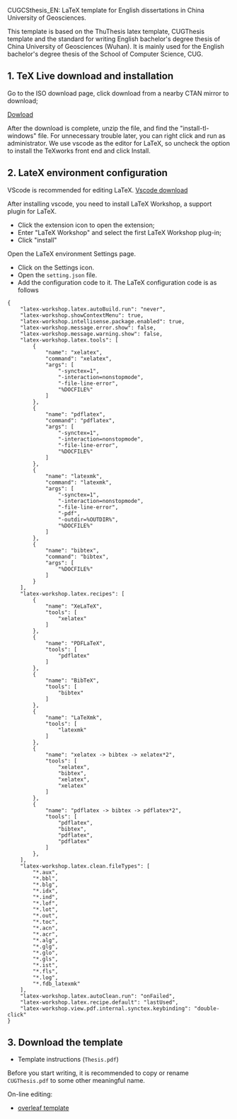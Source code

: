 
CUGCSthesis_EN: LaTeX template for English dissertations in China University of Geosciences.

This template is based on the ThuThesis latex template, CUGThesis template and the standard for writing English bachelor's degree thesis of China University of Geosciences (Wuhan). It is mainly used for the English bachelor's degree thesis of the School of Computer Science, CUG.


## 1. TeX Live download and installation


Go to the ISO download page, click download from a nearby CTAN mirror to download;

[Dowload](https://tug.org/texlive/acquire-iso.html)

After the download is complete, unzip the file, and find the "install-tl-windows" file. For unnecessary trouble later, you can right click and run as administrator. We use vscode as the editor for LaTeX, so uncheck the option to install the TeXworks front end and click Install.



## 2. LateX environment configuration

VScode is recommended for editing LaTeX. [Vscode download](https://code.visualstudio.com/)


After installing vscode, you need to install LaTeX Workshop, a support plugin for LaTeX.

- Click the extension icon to open the extension;
- Enter "LaTeX Workshop" and select the first LaTeX Workshop plug-in;
- Click "install"

Open the LaTeX environment Settings page.

- Click on the Settings icon.
- Open the `setting.json` file.
- Add the configuration code to it. The LaTeX configuration code is as follows


```
{
    "latex-workshop.latex.autoBuild.run": "never",
    "latex-workshop.showContextMenu": true,
    "latex-workshop.intellisense.package.enabled": true,
    "latex-workshop.message.error.show": false,
    "latex-workshop.message.warning.show": false,
    "latex-workshop.latex.tools": [
        {
            "name": "xelatex",
            "command": "xelatex",
            "args": [
                "-synctex=1",
                "-interaction=nonstopmode",
                "-file-line-error",
                "%DOCFILE%"
            ]
        },
        {
            "name": "pdflatex",
            "command": "pdflatex",
            "args": [
                "-synctex=1",
                "-interaction=nonstopmode",
                "-file-line-error",
                "%DOCFILE%"
            ]
        },
        {
            "name": "latexmk",
            "command": "latexmk",
            "args": [
                "-synctex=1",
                "-interaction=nonstopmode",
                "-file-line-error",
                "-pdf",
                "-outdir=%OUTDIR%",
                "%DOCFILE%"
            ]
        },
        {
            "name": "bibtex",
            "command": "bibtex",
            "args": [
                "%DOCFILE%"
            ]
        }
    ],
    "latex-workshop.latex.recipes": [
        {
            "name": "XeLaTeX",
            "tools": [
                "xelatex"
            ]
        },
        {
            "name": "PDFLaTeX",
            "tools": [
                "pdflatex"
            ]
        },
        {
            "name": "BibTeX",
            "tools": [
                "bibtex"
            ]
        },
        {
            "name": "LaTeXmk",
            "tools": [
                "latexmk"
            ]
        },
        {
            "name": "xelatex -> bibtex -> xelatex*2",
            "tools": [
                "xelatex",
                "bibtex",
                "xelatex",
                "xelatex"
            ]
        },
        {
            "name": "pdflatex -> bibtex -> pdflatex*2",
            "tools": [
                "pdflatex",
                "bibtex",
                "pdflatex",
                "pdflatex"
            ]
        },
    ],
    "latex-workshop.latex.clean.fileTypes": [
        "*.aux",
        "*.bbl",
        "*.blg",
        "*.idx",
        "*.ind",
        "*.lof",
        "*.lot",
        "*.out",
        "*.toc",
        "*.acn",
        "*.acr",
        "*.alg",
        "*.glg",
        "*.glo",
        "*.gls",
        "*.ist",
        "*.fls",
        "*.log",
        "*.fdb_latexmk"
    ],
    "latex-workshop.latex.autoClean.run": "onFailed",
    "latex-workshop.latex.recipe.default": "lastUsed",
    "latex-workshop.view.pdf.internal.synctex.keybinding": "double-click"
}
```


## 3. Download the template

- Template instructions (`Thesis.pdf`)

Before you start writing, it is recommended to copy or rename `CUGThesis.pdf` to some other meaningful name.

On-line editing:
- [overleaf template]()